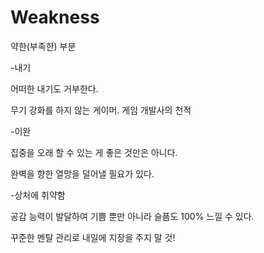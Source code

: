 # Weakness

약한\(부족한\) 부분

-내기

어떠한 내기도 거부한다. 

무기 강화를 하지 않는 게이머. 게임 개발사의 천적

-이완

집중을 오래 할 수 있는 게 좋은 것만은 아니다.

완벽을 향한 열망을 덜어낼 필요가 있다.

-상처에 취약함

공감 능력이 발달하여 기쁨 뿐만 아니라 슬픔도 100% 느낄 수 있다. 

꾸준한 멘탈 관리로 내일에 지장을 주지 말 것! 







